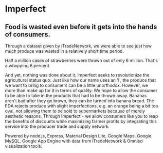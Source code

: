 # lmperfect

## Food is wasted even before it gets into the hands of consumers.

Through a dataset given by iTradeNetwork, we were able to see just how much produce was wasted in a relatively short time period.

Half a million cases of strawberries were thrown out of only 6 million. That's a whopping 8 percent.

And yet, nothing was done about it. lmperfect seeks to revolutionize the agricultural status quo. Just like how our name uses an 'l', the produce that we want to bring to consumers can be a little unorthodox. However, we more than make up for it in terms of quality. We hope to allow the consumer to be able to take in the products that had to be thrown away. Bananas aren't bad after they go brown, they can be turned into banana bread. The FDA rejects produce with slight imperfections, e.g. an orange being a bit too oval, not allowing them to be sold to supermarkets because of merely aesthetic reasons. Through lmperfect - we allow consumers like you to reap the benefits of discounts while maximizing farmer profits by integrating this service into the producer trade and supply network.

Powered by node.js, Express, Material Design Lite, Google Maps, Google MySQL, Google App Engine with data from iTradeNetwork & Omnisci visualization tools.
